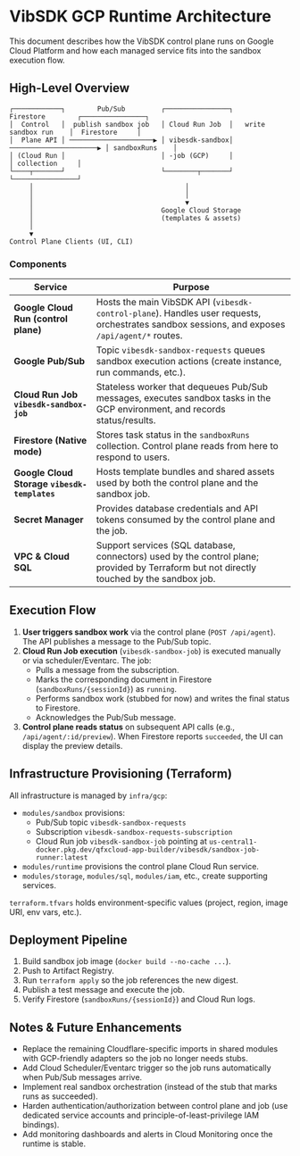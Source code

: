 # VibSDK GCP Runtime Architecture

This document describes how the VibSDK control plane runs on Google Cloud Platform and how each managed service fits into the sandbox execution flow.

## High-Level Overview

```
┌────────────┐        Pub/Sub         ┌────────────────┐        Firestore        ┌────────────────┐
│  Control   │  publish sandbox job   │ Cloud Run Job  │   write sandbox run    │  Firestore     │
│  Plane API │ ─────────────────────▶ │ vibesdk-sandbox│ ──────────────────────▶ │ sandboxRuns    │
│ (Cloud Run │                        │ -job (GCP)     │                        │ collection     │
└────┬───────┘                        └────────┬───────┘                        └────────────────┘
     │                                      │
     │                                      │
     │                                      ▼
     │                                Google Cloud Storage
     │                                (templates & assets)
     │
     ▼
Control Plane Clients (UI, CLI)
```

### Components

| Service | Purpose |
|---------|---------|
| **Google Cloud Run (control plane)** | Hosts the main VibSDK API (`vibesdk-control-plane`). Handles user requests, orchestrates sandbox sessions, and exposes `/api/agent/*` routes. |
| **Google Pub/Sub** | Topic `vibesdk-sandbox-requests` queues sandbox execution actions (create instance, run commands, etc.). |
| **Cloud Run Job `vibesdk-sandbox-job`** | Stateless worker that dequeues Pub/Sub messages, executes sandbox tasks in the GCP environment, and records status/results. |
| **Firestore (Native mode)** | Stores task status in the `sandboxRuns` collection. Control plane reads from here to respond to users. |
| **Google Cloud Storage `vibesdk-templates`** | Hosts template bundles and shared assets used by both the control plane and the sandbox job. |
| **Secret Manager** | Provides database credentials and API tokens consumed by the control plane and the job. |
| **VPC & Cloud SQL** | Support services (SQL database, connectors) used by the control plane; provided by Terraform but not directly touched by the sandbox job. |

## Execution Flow

1. **User triggers sandbox work** via the control plane (`POST /api/agent`). The API publishes a message to the Pub/Sub topic.
2. **Cloud Run Job execution** (`vibesdk-sandbox-job`) is executed manually or via scheduler/Eventarc. The job:
   - Pulls a message from the subscription.
   - Marks the corresponding document in Firestore (`sandboxRuns/{sessionId}`) as `running`.
   - Performs sandbox work (stubbed for now) and writes the final status to Firestore.
   - Acknowledges the Pub/Sub message.
3. **Control plane reads status** on subsequent API calls (e.g., `/api/agent/:id/preview`). When Firestore reports `succeeded`, the UI can display the preview details.

## Infrastructure Provisioning (Terraform)

All infrastructure is managed by `infra/gcp`:

* `modules/sandbox` provisions:
  - Pub/Sub topic `vibesdk-sandbox-requests`
  - Subscription `vibesdk-sandbox-requests-subscription`
  - Cloud Run job `vibesdk-sandbox-job` pointing at `us-central1-docker.pkg.dev/qfxcloud-app-builder/vibesdk/sandbox-job-runner:latest`
* `modules/runtime` provisions the control plane Cloud Run service.
* `modules/storage`, `modules/sql`, `modules/iam`, etc., create supporting services.

`terraform.tfvars` holds environment-specific values (project, region, image URI, env vars, etc.).

## Deployment Pipeline

1. Build sandbox job image (`docker build --no-cache ...`).
2. Push to Artifact Registry.
3. Run `terraform apply` so the job references the new digest.
4. Publish a test message and execute the job.
5. Verify Firestore (`sandboxRuns/{sessionId}`) and Cloud Run logs.

## Notes & Future Enhancements

* Replace the remaining Cloudflare-specific imports in shared modules with GCP-friendly adapters so the job no longer needs stubs.
* Add Cloud Scheduler/Eventarc trigger so the job runs automatically when Pub/Sub messages arrive.
* Implement real sandbox orchestration (instead of the stub that marks runs as succeeded).
* Harden authentication/authorization between control plane and job (use dedicated service accounts and principle-of-least-privilege IAM bindings).
* Add monitoring dashboards and alerts in Cloud Monitoring once the runtime is stable.

